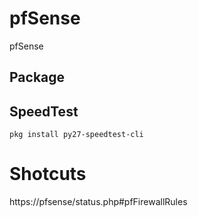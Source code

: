 # pfSense
pfSense

## Package

## SpeedTest
```console
pkg install py27-speedtest-cli
```

# Shotcuts
https://pfsense/status.php#pfFirewallRules
